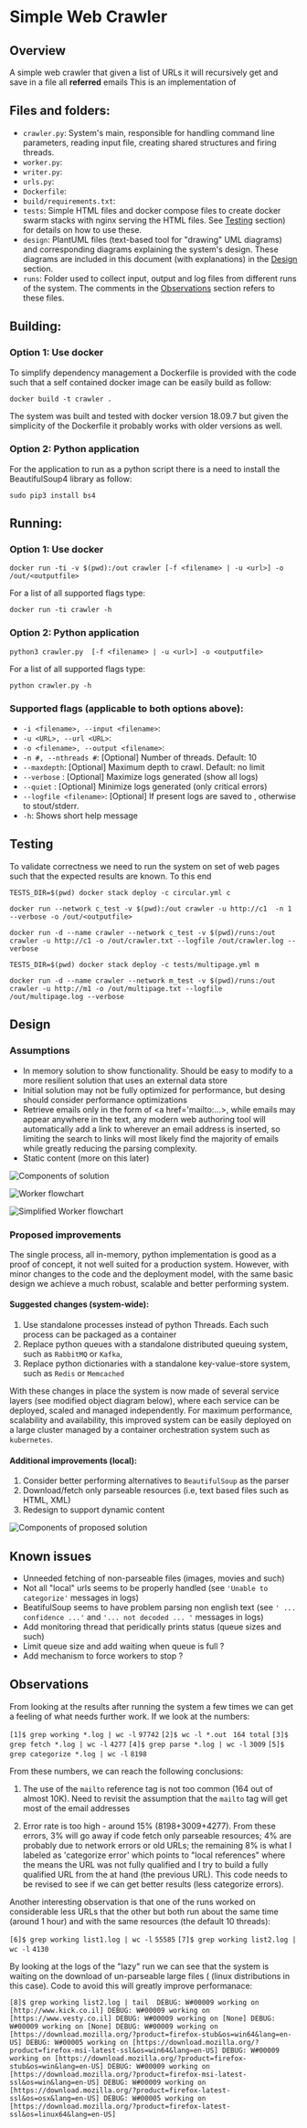 # Simple Web Crawler

## Overview

A simple web crawler that given a list of URLs it will recursively get and save in a file all <B>referred</B> emails
This is an implementation of 

## Files and folders:

- `crawler.py`: System's main, responsible for handling command line parameters, reading input file, creating shared 
    structures and firing threads.
- `worker.py`:
- `writer.py`:
- `urls.py`:
- `Dockerfile`:
- `build/requirements.txt`:
- `tests`: Simple HTML files and docker compose files to create docker swarm stacks with nginx serving the HTML files. 
   See [Testing](#testing) section) for details on how to use these. 
- `design`: PlantUML files (text-based tool for "drawing" UML diagrams) and corresponding diagrams explaining the 
   system's design. These diagrams are included in this document (with explanations) in the [Design](#design) section.
- `runs`: Folder used to collect input, output and log files from different runs of the system. The comments in the
   [Observations](observations) section refers to these files.
## Building:

### Option 1: Use docker 

To simplify dependency management a Dockerfile is provided with the code such that a self contained docker image can be easily build as follow:

`docker build -t crawler .`

The system was built and tested with docker version 18.09.7 but given the simplicity of the Dockerfile it probably works
 with older versions as well.
 
### Option 2: Python application 

For the application to run as a python script there is a need to install the BeautifulSoup4 library as follow:

`sudo pip3 install bs4`
 
## Running:

### Option 1: Use docker 

`docker run -ti -v $(pwd):/out crawler [-f <filename> | -u <url>] -o /out/<outputfile>`
 
 For a list of all supported flags type:

`docker run -ti crawler -h`
 
### Option 2: Python application 

`python3 crawler.py  [-f <filename> | -u <url>] -o <outputfile>`

For a list of all supported flags type:

`python crawler.py -h`

### Supported flags (applicable to both options above):

- `-i <filename>, --input <filename>`:
- `-u <URL>, --url <URL>`:
- `-o <filename>, --output <filename>`:
- `-n #, --nthreads #`: [Optional] Number of threads. Default: 10
- `--maxdepth`: [Optional] Maximum depth to crawl. Default: no limit
- `--verbose` : [Optional] Maximize logs generated (show all logs)
- `--quiet` : [Optional] Minimize logs generated (only critical errors)
- `--logfile <filename>`: [Optional] If present logs are saved to <filename>, otherwise to stout/stderr.
- `-h`: Shows short help message


## Testing

To validate correctness we need to run the system on set of web pages such that the expected results are known. To this
end 

`TESTS_DIR=$(pwd) docker stack deploy -c circular.yml c`

`docker run --network c_test -v $(pwd):/out crawler -u http://c1  -n 1 --verbose -o /out/<outputfile>`

`docker run -d --name crawler --network c_test -v $(pwd)/runs:/out crawler -u http://c1 -o /out/crawler.txt --logfile /out/crawler.log --verbose`

`TESTS_DIR=$(pwd) docker stack deploy -c tests/multipage.yml m`

`docker run -d --name crawler --network m_test -v $(pwd)/runs:/out crawler -u http://m1 -o /out/multipage.txt --logfile /out/multipage.log --verbose`


## Design

### Assumptions
- In memory solution to show functionality. Should be easy to modify to a more resilient solution that uses an
  external data store
- Initial solution may not be fully optimized for performance, but desing should consider performance 
  optimizations 
- Retrieve emails only in the form of <a href='mailto:...>, while emails may appear anywhere in the text, any modern web 
  authoring tool will automatically add a link to wherever an email address is inserted, so limiting 
  the search to links will most likely find the majority of emails while greatly reducing the parsing complexity.
- Static content (more on this later)

![Components of solution](design/diagrams/crawler_obj_current.png)

![Worker flowchart](design/diagrams/worker01.png)


![Simplified Worker flowchart](design/diagrams/worker02.png)

### Proposed improvements

The single process, all in-memory, python implementation is good as a proof of concept, it not well suited for a 
production system. However, with minor changes to the code and the deployment model, with the same basic design we 
achieve a much robust, scalable and better performing system.

#### Suggested changes (system-wide):
1. Use standalone processes instead of python Threads. Each such process can be packaged as a container
2. Replace python queues with a standalone distributed queuing system, such as `RabbitMQ` or `Kafka`,
3. Replace python dictionaries with a standalone key-value-store system, such as `Redis` or `Memcached`

With these changes in place the system is now made of several service layers (see modified object diagram below), where 
each service can be deployed, scaled and managed independently. For maximum performance, scalability
and availability, this improved system can be easily deployed on a large cluster managed by a 
container orchestration system such as `kubernetes`.    

#### Additional improvements (local):
1. Consider better performing alternatives to `BeautifulSoup` as the parser
2. Download/fetch only parseable resources (i.e, text based files such as HTML, XML)
3. Redesign to support dynamic content


![Components of proposed solution](design/diagrams/crawler_obj_proposed.png)

## Known issues
- Unneeded fetching of non-parseable files (images, movies and such)
- Not all "local" urls seems to be properly handled (see `'Unable to categorize'` messages in logs)
- BeatifulSoup seems to have problem parsing non english text (see `' ... confidence ...'` and 
  `'... not decoded ... '` messages in logs)
- Add monitoring thread that peridically prints status (queue sizes and such)
- Limit queue size and add waiting when queue is full ?
- Add mechanism to force workers to stop ?

## Observations 

From looking at the results after running the system a few times we can get a feeling of what needs further work.
If we look at the numbers:

`[1]$ grep working *.log | wc -l`
`97742`
`[2]$ wc -l *.out`
` 164 total`
`[3]$ grep fetch *.log | wc -l`
`4277`
`[4]$ grep parse *.log | wc -l`
`3009`
`[5]$ grep categorize *.log | wc -l`
`8198`

From these numbers, we can reach the following conclusions:

1. The use of the `mailto` reference tag is not too common (164 out of almost 10K). Need to revisit the assumption that 
the `mailto` tag will get most of the email addresses

2. Error rate is too high - around 15% (8198+3009+4277). From these errors, 3% will go away if code fetch only parseable
 resources; 4% are probably due to network errors or old URLs; the remaining 8% is what I labeled as 
 'categorize error' which points to "local references" where the means the URL was not fully qualified and I try to build a fully qualified URL from the 
 at hand (the previous URL). This code needs to be revised to see if we can get better results (less categorize errors).

Another interesting observation is that one of the runs worked on considerable less URLs that the other but both run about the same time (around 1 hour)
and with the same resources (the default 10 threads):

`[6]$ grep working list1.log | wc -l`
`55585`
`[7]$ grep working list2.log | wc -l`
`4130`

By looking at the logs of the "lazy" run we can see that the system is waiting on the download of un-parseable large files (
(linux distributions in this case). Code to avoid this will greatly improve performanace:

`
[8]$ grep working list2.log | tail 
DEBUG: W#00009 working on [http://www.kick.co.il]
DEBUG: W#00009 working on [https://www.vesty.co.il]
DEBUG: W#00009 working on [None]
DEBUG: W#00009 working on [None]
DEBUG: W#00009 working on [https://download.mozilla.org/?product=firefox-stub&os=win64&lang=en-US]
DEBUG: W#00005 working on [https://download.mozilla.org/?product=firefox-msi-latest-ssl&os=win64&lang=en-US]
DEBUG: W#00009 working on [https://download.mozilla.org/?product=firefox-stub&os=win&lang=en-US]
DEBUG: W#00009 working on [https://download.mozilla.org/?product=firefox-msi-latest-ssl&os=win&lang=en-US]
DEBUG: W#00009 working on [https://download.mozilla.org/?product=firefox-latest-ssl&os=osx&lang=en-US]
DEBUG: W#00005 working on [https://download.mozilla.org/?product=firefox-latest-ssl&os=linux64&lang=en-US]
`


